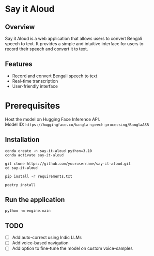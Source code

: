 # Say it Aloud

## Overview

Say it Aloud is a web application that allows users to convert Bengali speech to text. It provides a simple and intuitive interface for users to record their speech and convert it to text.

## Features

- Record and convert Bengali speech to text
- Real-time transcription
- User-friendly interface

# Prerequisites

Host the model on Hugging Face Inference API.<br/>
Model ID: `https://huggingface.co/bangla-speech-processing/BanglaASR`

## Installation

```
conda create -n say-it-aloud python=3.10
conda activate say-it-aloud
```

```
git clone https://github.com/yourusername/say-it-aloud.git
cd say-it-aloud
```

```
pip install -r requirements.txt
```

```
poetry install
```


## Run the application

```
python -m engine.main
```

## TODO

- [ ] Add auto-correct using Indic LLMs
- [ ] Add voice-based navigation
- [ ] Add option to fine-tune the model on custom voice-samples
